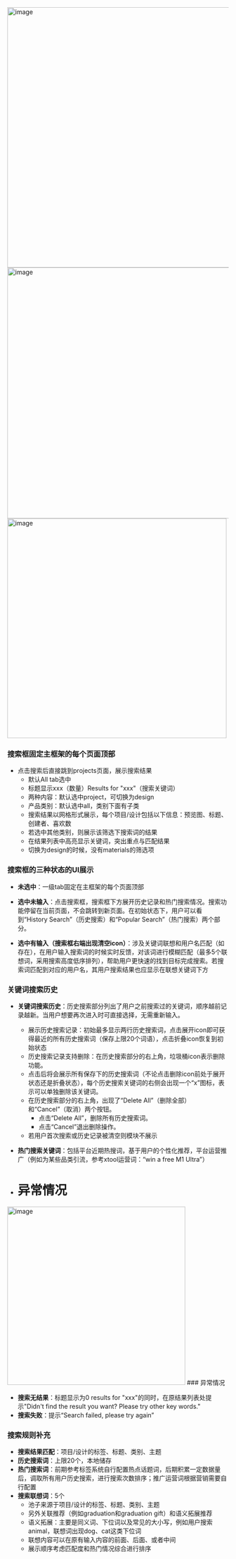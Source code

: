 <img width="591" alt="image" src="https://github.com/user-attachments/assets/f0ac5580-2e6c-49db-98fa-1add9f2b873c" />


<img width="570" alt="image" src="https://github.com/user-attachments/assets/f021dd82-1705-49ed-a822-0c95352e29f6" />

<img width="499" alt="image" src="https://github.com/user-attachments/assets/558bc078-ef2b-4885-8462-67af7a5d7009" />

### 搜索框固定主框架的每个页面顶部

- 点击搜索后直接跳到projects页面，展示搜索结果
  - 默认All tab选中
  - 标题显示xxx（数量）Results for "xxx"（搜索关键词）
  - 两种内容：默认选中project，可切换为design
  - 产品类别：默认选中all，类别下面有子类
  - 搜索结果以网格形式展示，每个项目/设计包括以下信息：预览图、标题、创建者、喜欢数
  - 若选中其他类别，则展示该筛选下搜索词的结果
  - 在结果列表中高亮显示关键词，突出重点与匹配结果
  - 切换为design的时候，没有materials的筛选项

### 搜索框的三种状态的UI展示

- **未选中**：一级tab固定在主框架的每个页面顶部

- **选中未输入**：点击搜索框，搜索框下方展开历史记录和热门搜索情况。搜索功能停留在当前页面，不会跳转到新页面。在初始状态下，用户可以看到“History Search”（历史搜索）和“Popular Search”（热门搜索）两个部分。

- **选中有输入（搜索框右端出现清空icon）**：涉及关键词联想和用户名匹配（如存在），在用户输入搜索词的时候实时反馈，对该词进行模糊匹配（最多5个联想词，采用搜索高度低序排列），帮助用户更快速的找到目标完成搜索。若搜索词匹配到对应的用户名，其用户搜索结果也应显示在联想关键词下方

### 关键词搜索历史

- **关键词搜索历史**：历史搜索部分列出了用户之前搜索过的关键词，顺序越前记录越新。当用户想要再次进入时可直接选择，无需重新输入。
  - 展示历史搜索记录：初始最多显示两行历史搜索词，点击展开icon即可获得最近的所有历史搜索词（保存上限20个词语），点击折叠icon恢复到初始状态
  - 历史搜索记录支持删除：在历史搜索部分的右上角，垃圾桶icon表示删除功能。
  - 点击后将会展示所有保存下的历史搜索词（不论点击删除icon前处于展开状态还是折叠状态），每个历史搜索关键词的右侧会出现一个“x”图标，表示可以单独删除该关键词。
  - 在历史搜索部分的右上角，出现了“Delete All”（删除全部）和“Cancel”（取消）两个按钮。
    - 点击“Delete All”，删除所有历史搜索词。
    - 点击“Cancel”退出删除操作。
  - 若用户首次搜索或历史记录被清空则模块不展示

- **热门搜索关键词**：包括平台近期热搜词，基于用户的个性化推荐，平台运营推广（例如为某些品类引流，参考xtool运营词：“win a free M1 Ultra”）
- # 异常情况
<img width="405" alt="image" src="https://github.com/user-attachments/assets/33700f38-b4a9-44b9-87c5-d3d0b183450f" />
### 异常情况

- **搜索无结果**：标题显示为0 results for "xxx"的同时，在原结果列表处提示"Didn't find the result you want? Please try other key words."
- **搜索失败**：提示“Search failed, please try again”

### 搜索规则补充

- **搜索结果匹配**：项目/设计的标签、标题、类别、主题
- **历史搜索词**：上限20个，本地储存
- **热门搜索词**：前期参考标签系统自行配置热点话题词，后期积累一定数据量后，调取所有用户历史搜索，进行搜索次数排序；推广运营词根据营销需要自行配置
- **搜索联想词**：5个
  - 池子来源于项目/设计的标签、标题、类别、主题
  - 另外关联推荐（例如graduation和graduation gift）和语义拓展推荐
  - 语义拓展：主要是同义词、下位词以及常见的大小写，例如用户搜索animal，联想词出现dog、cat这类下位词
  - 联想内容可以在原有输入内容的前面、后面、或者中间
  - 展示顺序考虑匹配度和热门情况综合进行排序
